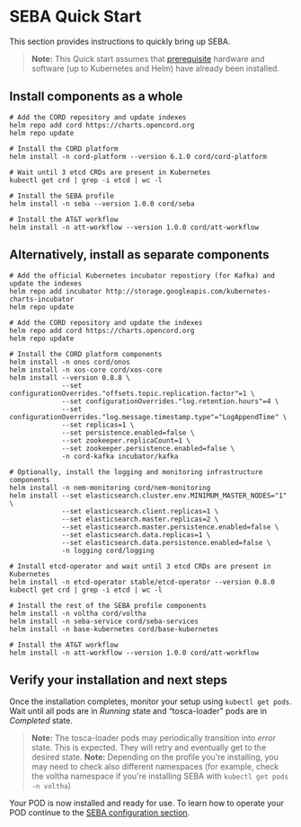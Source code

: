 # SEBA Quick Start

This section provides instructions to quickly bring up SEBA.

>**Note:** This Quick start assumes that [prerequisite](prereqs/README.md) hardware and software (up to Kubernetes and Helm) have already been installed.

## Install components as a whole

```shell
# Add the CORD repository and update indexes
helm repo add cord https://charts.opencord.org
helm repo update

# Install the CORD platform
helm install -n cord-platform --version 6.1.0 cord/cord-platform

# Wait until 3 etcd CRDs are present in Kubernetes
kubectl get crd | grep -i etcd | wc -l

# Install the SEBA profile
helm install -n seba --version 1.0.0 cord/seba

# Install the AT&T workflow
helm install -n att-workflow --version 1.0.0 cord/att-workflow
```

## Alternatively, install as separate components

```shell
# Add the official Kubernetes incubator repostiory (for Kafka) and update the indexes
helm repo add incubator http://storage.googleapis.com/kubernetes-charts-incubator
helm repo update

# Add the CORD repository and update the indexes
helm repo add cord https://charts.opencord.org
helm repo update

# Install the CORD platform components
helm install -n onos cord/onos
helm install -n xos-core cord/xos-core
helm install --version 0.8.8 \
             --set configurationOverrides."offsets.topic.replication.factor"=1 \
             --set configurationOverrides."log.retention.hours"=4 \
             --set configurationOverrides."log.message.timestamp.type"="LogAppendTime" \
             --set replicas=1 \
             --set persistence.enabled=false \
             --set zookeeper.replicaCount=1 \
             --set zookeeper.persistence.enabled=false \
             -n cord-kafka incubator/kafka

# Optionally, install the logging and monitoring infrastructure components
helm install -n nem-monitoring cord/nem-monitoring
helm install --set elasticsearch.cluster.env.MINIMUM_MASTER_NODES="1" \
             --set elasticsearch.client.replicas=1 \
             --set elasticsearch.master.replicas=2 \
             --set elasticsearch.master.persistence.enabled=false \
             --set elasticsearch.data.replicas=1 \
             --set elasticsearch.data.persistence.enabled=false \
             -n logging cord/logging

# Install etcd-operator and wait until 3 etcd CRDs are present in Kubernetes
helm install -n etcd-operator stable/etcd-operator --version 0.8.0
kubectl get crd | grep -i etcd | wc -l

# Install the rest of the SEBA profile components
helm install -n voltha cord/voltha
helm install -n seba-service cord/seba-services
helm install -n base-kubernetes cord/base-kubernetes

# Install the AT&T workflow
helm install -n att-workflow --version 1.0.0 cord/att-workflow
```

## Verify your installation and next steps

Once the installation completes, monitor your setup using `kubectl get pods`.
Wait until all pods are in *Running* state and “tosca-loader” pods are in *Completed* state.

>**Note:** The tosca-loader pods may periodically transition into *error* state. This is expected. They will retry and eventually get to the desired state.
>**Note:** Depending on the profile you're installing, you may need to check also different namespaces (for example, check the voltha namespace if you're installing SEBA with `kubectl get pods -n voltha`)

Your POD is now installed and ready for use. To learn how to operate your POD continue to the [SEBA configuration section](../configuration.md).
